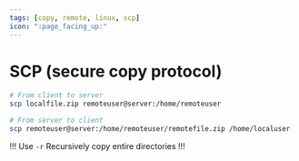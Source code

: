```yaml
---
tags: [copy, remote, linux, scp]
icon: ":page_facing_up:"
---
```


# SCP (secure copy protocol)

<!--email_off-->

```bash
# From client to server
scp localfile.zip remoteuser@server:/home/remoteuser

# From server to client
scp remoteuser@server:/home/remoteuser/remotefile.zip /home/localuser
```

<!--/email_off-->

!!!
Use `-r` Recursively copy entire directories
!!!
